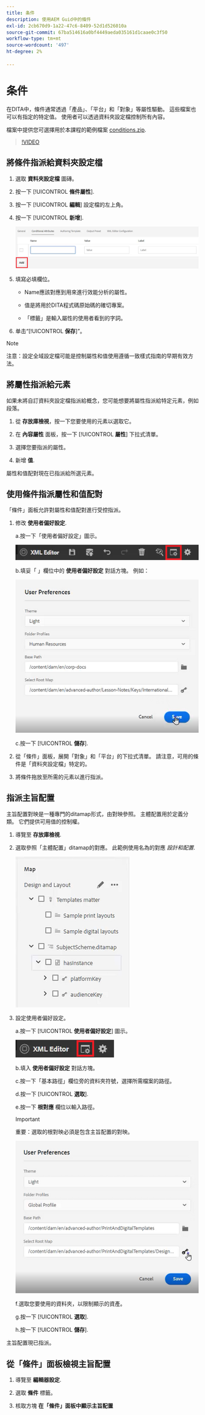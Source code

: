```yaml
---
title: 条件
description: 使用AEM Guid中的條件
exl-id: 2cb670d9-1a22-47c6-8409-52d1d526010a
source-git-commit: 67ba514616a0bf4449aeda035161d1caae0c3f50
workflow-type: tm+mt
source-wordcount: '497'
ht-degree: 2%

---
```


# 条件

在DITA中，條件通常透過「產品」、「平台」和「對象」等屬性驅動。 這些檔案也可以有指定的特定值。 使用者可以透過資料夾設定檔控制所有內容。

檔案中提供您可選擇用於本課程的範例檔案 [conditions.zip](assets/conditions.zip).

>[!VIDEO](https://video.tv.adobe.com/v/342755?quality=12&learn=on)

## 將條件指派給資料夾設定檔

1. 選取 **資料夾設定檔** 圖磚。

1. 按一下 [!UICONTROL **條件屬性**].

1. 按一下 [!UICONTROL **編輯**] 設定檔的左上角。

1. 按一下 [!UICONTROL **新增**].

   ![資料夾設定檔中的條件](images/lesson-13/add-name.png)

1. 填寫必填欄位。

   - Name應該對應到用來進行效能分析的屬性。

   - 值是將用於DITA程式碼原始碼的確切專案。

   - 「標籤」是輸入屬性的使用者看到的字詞。

1. 单击“[!UICONTROL **保存**]”。

>[!NOTE]
>
>注意：設定全域設定檔可能是控制屬性和值使用遵循一致樣式指南的早期有效方法。

## 將屬性指派給元素

如果未將自訂資料夾設定檔指派給概念，您可能想要將屬性指派給特定元素，例如段落。

1. 從 **存放庫檢視**，按一下您要使用的元素以選取它。

1. 在 **內容屬性** 面板，按一下 [!UICONTROL **屬性**] 下拉式清單。

1. 選擇您要指派的屬性。

1. 新增 **值**.

屬性和值配對現在已指派給所選元素。

## 使用條件指派屬性和值配對

「條件」面板允許對屬性和值配對進行受控指派。

1. 修改 **使用者偏好設定**.

   a.按一下「使用者偏好設定」圖示。

   ![使用者偏好設定圖示](images/lesson-13/user-prefs-icon.png)

   b.填妥「 」欄位中的 **使用者偏好設定** 對話方塊。 例如：

   ![用户首选项](images/lesson-13/user-preferences.png)

   c.按一下 [!UICONTROL **儲存**].

1. 從「條件」面板，展開「對象」和「平台」的下拉式清單。 請注意，可用的條件是「資料夾設定檔」特定的。

1. 將條件拖放至所需的元素以進行指派。

## 指派主旨配置

主旨配置對映是一種專門的ditamap形式，由對映參照。 主體配置用於定義分類。 它們提供可用值的控制權。

1. 導覽至 **存放庫檢視**.

1. 選取參照「主體配置」ditamap的對應。 此範例使用名為的對應 _設計和配置_.

   ![用户首选项](images/lesson-13/subject-scheme-map.png)

1. 設定使用者偏好設定。

   a.按一下 [!UICONTROL **使用者偏好設定**] 圖示。

   ![用户首选项](images/lesson-13/user-prefs-icon-2.png)

   b.填入 **使用者偏好設定** 對話方塊。

   c.按一下「基本路徑」欄位旁的資料夾符號，選擇所需檔案的路徑。

   d.按一下 [!UICONTROL **選取**].

   e.按一下 **根對應** 欄位以輸入路徑。

   >[!IMPORTANT]
   >
   >重要：選取的根對映必須是包含主旨配置的對映。

   ![用户首选项](images/lesson-13/user-preferences-2.png)

   f.選取您要使用的資料夾，以限制顯示的資產。

   g.按一下 [!UICONTROL **選取**].

   h.按一下 [!UICONTROL **儲存**].

主旨配置現已指派。

## 從「條件」面板檢視主旨配置

1. 導覽至 **編輯器設定**.

1. 選取 **條件** 標籤。

1. 核取方塊 **在「條件」面板中顯示主旨配置**
